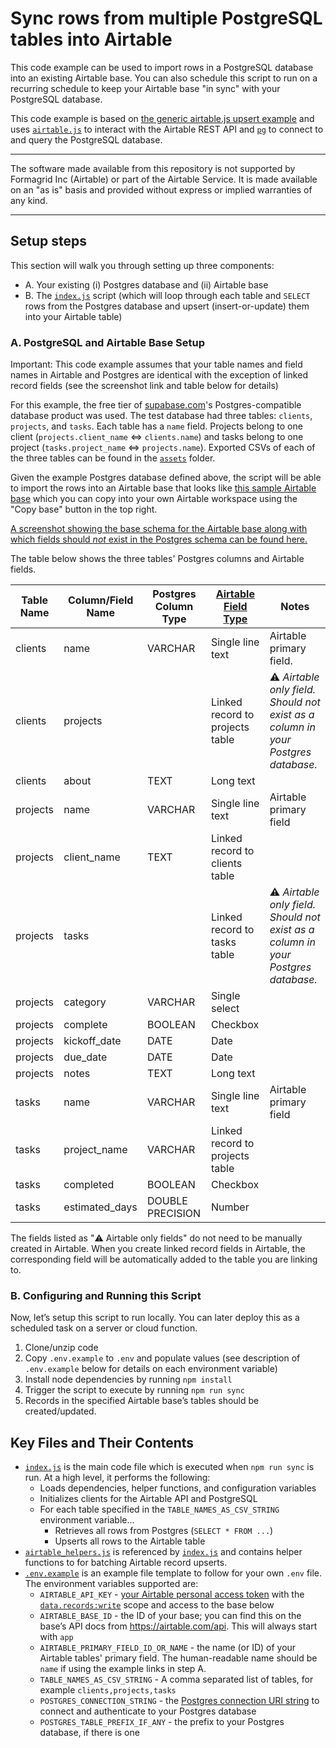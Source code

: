 # Sync rows from multiple PostgreSQL tables into Airtable

This code example can be used to import rows in a PostgreSQL database into an
existing Airtable base. You can also schedule this script to run on a recurring
schedule to keep your Airtable base "in sync" with your PostgreSQL database.

This code example is based on
[the generic airtable.js upsert example](.../../../../../javascript/using_airtable.js/)
and uses [`airtable.js`](https://github.com/airtable/airtable.js) to interact
with the Airtable REST API and [`pg`](https://node-postgres.com/) to connect to
and query the PostgreSQL database.

---

The software made available from this repository is not supported by Formagrid
Inc (Airtable) or part of the Airtable Service. It is made available on an "as
is" basis and provided without express or implied warranties of any kind.

---

## Setup steps

This section will walk you through setting up three components:

- A. Your existing (i) Postgres database and (ii) Airtable base
- B. The [`index.js`](./index.js) script (which will loop through each table and
  `SELECT` rows from the Postgres database and upsert (insert-or-update) them
  into your Airtable table)

### A. PostgreSQL and Airtable Base Setup

Important: This code example assumes that your table names and field names in
Airtable and Postgres are identical with the exception of linked record fields
(see the screenshot link and table below for details)

For this example, the free tier of [supabase.com](https://supabase.com/)'s
Postgres-compatible database product was used. The test database had three
tables: `clients`, `projects`, and `tasks`. Each table has a `name` field.
Projects belong to one client (`projects.client_name` <=> `clients.name`) and
tasks belong to one project (`tasks.project_name` <=> `projects.name`). Exported
CSVs of each of the three tables can be found in the [`assets`](assets/) folder.

Given the example Postgres database defined above, the script will be able to
import the rows into an Airtable base that looks like
[this sample Airtable base](https://airtable.com/shr5pcwXTVGYMWNNq) which you
can copy into your own Airtable workspace using the "Copy base" button in the
top right.

[A screenshot showing the base schema for the Airtable base along with which fields should _not_ exist in the Postgres schema can be found here.](./assets/airtable_base_schema.png)

The table below shows the three tables' Postgres columns and Airtable fields.

| **Table Name** | **Column/Field Name** | **Postgres Column Type** | [**Airtable Field Type**](https://support.airtable.com/hc/en-us/articles/360055885353-Field-types-overview) | **Notes**                                                                        |
| -------------- | --------------------- | ------------------------ | ----------------------------------------------------------------------------------------------------------- | -------------------------------------------------------------------------------- |
| clients        | name                  | VARCHAR                  | Single line text                                                                                            | Airtable primary field.                                                          |
| clients        | projects              |                          | Linked record to projects table                                                                             | ⚠️ _Airtable only field. Should not exist as a column in your Postgres database._ |
| clients        | about                 | TEXT                     | Long text                                                                                                   |                                                                                  |
| projects       | name                  | VARCHAR                  | Single line text                                                                                            | Airtable primary field                                                           |
| projects       | client_name           | TEXT                     | Linked record to clients table                                                                              |                                                                                  |
| projects       | tasks                 |                          | Linked record to tasks table                                                                                | ⚠️ _Airtable only field. Should not exist as a column in your Postgres database._ |
| projects       | category              | VARCHAR                  | Single select                                                                                               |                                                                                  |
| projects       | complete              | BOOLEAN                  | Checkbox                                                                                                    |                                                                                  |
| projects       | kickoff_date          | DATE                     | Date                                                                                                        |                                                                                  |
| projects       | due_date              | DATE                     | Date                                                                                                        |                                                                                  |
| projects       | notes                 | TEXT                     | Long text                                                                                                   |                                                                                  |
| tasks          | name                  | VARCHAR                  | Single line text                                                                                            | Airtable primary field                                                           |
| tasks          | project_name          | VARCHAR                  | Linked record to projects table                                                                             |                                                                                  |
| tasks          | completed             | BOOLEAN                  | Checkbox                                                                                                    |                                                                                  |
| tasks          | estimated_days        | DOUBLE PRECISION         | Number                                                                                                      |                                                                                  |

The fields listed as "⚠️ Airtable only fields" do not need to be manually created
in Airtable. When you create linked record fields in Airtable, the corresponding
field will be automatically added to the table you are linking to.

### B. Configuring and Running this Script

Now, let’s setup this script to run locally. You can later deploy this as a
scheduled task on a server or cloud function.

1. Clone/unzip code
2. Copy `.env.example` to `.env` and populate values (see description of
   `.env.example` below for details on each environment variable)
3. Install node dependencies by running `npm install`
4. Trigger the script to execute by running `npm run sync`
5. Records in the specified Airtable base’s tables should be created/updated.

## Key Files and Their Contents

- [`index.js`](index.js) is the main code file which is executed when
  `npm run sync` is run. At a high level, it performs the following:
  - Loads dependencies, helper functions, and configuration variables
  - Initializes clients for the Airtable API and PostgreSQL
  - For each table specified in the `TABLE_NAMES_AS_CSV_STRING` environment
    variable...
    - Retrieves all rows from Postgres (`SELECT * FROM ...`)
    - Upserts all rows to the Airtable table
- [`airtable_helpers.js`](airtable_helpers.js) is referenced by
  [`index.js`](index.js) and contains helper functions to for batching Airtable
  record upserts.
- [`.env.example`](.env.example) is an example file template to follow for your
  own `.env` file. The environment variables supported are:
  - `AIRTABLE_API_KEY` -
    [your Airtable personal access token](https://support.airtable.com/hc/en-us/articles/219046777-How-do-I-get-my-API-key-)
    with the
    [`data.records:write`](https://github.com/Airtable-Labs/upsert-examples/pull/47)
    scope and access to the base below
  - `AIRTABLE_BASE_ID` - the ID of your base; you can find this on the base’s
    API docs from https://airtable.com/api. This will always start with `app`
  - `AIRTABLE_PRIMARY_FIELD_ID_OR_NAME` - the name (or ID) of your Airtable
    tables' primary field. The human-readable name should be `name` if using the
    example links in step A.
  - `TABLE_NAMES_AS_CSV_STRING` - A comma separated list of tables, for example
    `clients,projects,tasks`
  - `POSTGRES_CONNECTION_STRING` - the
    [Postgres connection URI string](https://www.postgresql.org/docs/current/libpq-connect.html#id-1.7.3.8.3.6)
    to connect and authenticate to your Postgres database
  - `POSTGRES_TABLE_PREFIX_IF_ANY` - the prefix to your Postgres database, if
    there is one
